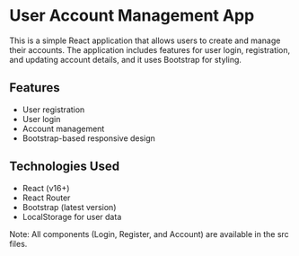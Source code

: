 # User Account Management App

This is a simple React application that allows users to create and manage their accounts. The application includes features for user login, registration, and updating account details, and it uses Bootstrap for styling.

## Features

- User registration
- User login
- Account management
- Bootstrap-based responsive design

## Technologies Used

- React (v16+)
- React Router
- Bootstrap (latest version)
- LocalStorage for user data

Note: All components (Login, Register, and Account) are available in the src files.
